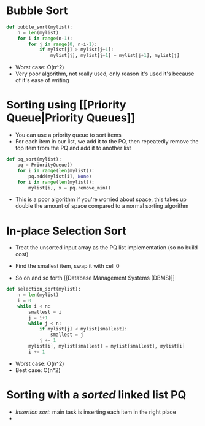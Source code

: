 # Bubble Sort
```Python
def bubble_sort(mylist):
	n = len(mylist)
	for i in range(n-1):
		for j in range(0, n-i-1):
			if mylist[j] > mylist[j+1]:
				mylist[j], mylist[j+1] = mylist[j+1], mylist[j]
```
- Worst case: O(n^2)
- Very poor algorithm, not really used, only reason it's used it's because of it's ease of writing

# Sorting using [[Priority Queue|Priority Queues]]
- You can use a priority queue to sort items
- For each item in our list, we add it to the PQ, then repeatedly remove the top item from the PQ and add it to another list
```Python
def pq_sort(mylist):
	pq = PriorityQueue()
	for i in range(len(mylist)):
		pq.add(mylist[i], None)
	for i in range(len(mylist)):
		mylist[i], x = pq.remove_min()
```
- This is a poor algorithm if you're worried about space, this takes up double the amount of space compared to a normal sorting algorithm 
# In-place Selection Sort
- Treat the unsorted input array as the PQ list implementation (so no build cost)

- Find the smallest item, swap it with cell 0
- So on and so forth [[Database Management Systems (DBMS)]]

```Python
def selection_sort(mylist):
	n = len(mylist)
	i = 0
	while i < n:
		smallest = i
		j = i+1
		while j < n:
			if mylist[j] < mylist[smallest]:
				smallest = j
			j += 1
		mylist[i], mylist[smallest] = mylist[smallest], mylist[i]
		i += 1
```
- Worst case: O(n^2)
- Best case: O(n^2)

# Sorting with a *sorted* linked list PQ
- *Insertion sort*: main task is inserting each item in the right place
- 
